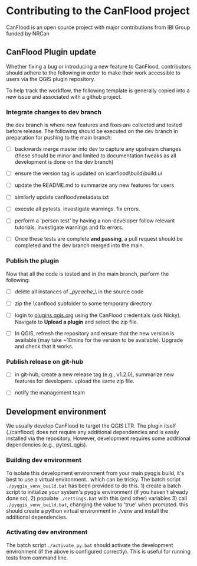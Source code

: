 # Contributing to the CanFlood project

CanFlood is an open source project with major contributions from IBI Group funded by NRCan

## CanFlood Plugin update

Whether fixing a bug or introducing a new feature to CanFlood, contributors should adhere to the following in order to make their work accessible to users via the QGIS plugin repository.

To help track the workflow, the following template is generally copied into a new issue and associated with a github project.

### Integrate changes to dev branch

the dev branch is where new features and fixes are collected and tested before release. The following should be executed on the dev branch in preparation for pushing to the main branch:

- [ ] backwards merge master into dev to capture any upstream changes (these should be minor and limited to documentation tweaks as all development is done on the dev branch)

- [ ] ensure the version tag is updated on \canflood\build\build.ui

- [ ] update the README.md to summarize any new features for users

- [ ] similarly update canflood\metadata.txt

- [ ] execute all pytests. investigate warnings. fix errors. 

- [ ] perform a 'person test' by having a non-developer follow relevant tutorials. investigate warnings and fix errors.

- [ ] Once these tests are complete **and passing**, a pull request should be completed and the dev branch merged into the main. 


### Publish the plugin

Now that all the code is tested and in the main branch, perform the following:

- [ ] delete all instances of \__pycache__\ in the source code

- [ ] zip the \canflood subfolder to some temporary directory

- [ ] login to [plugins.qgis.org](https://plugins.qgis.org/accounts/login/?next=/plugins/my) using the CanFlood credentials (ask Nicky). Navigate to **Upload a plugin** and select the zip file.

- [ ] In QGIS, refresh the repository and ensure that the new version is available (may take ~10mins for the version to be available). Upgrade and check that it works.

### Publish release on git-hub

- [ ] in git-hub, create a new release tag (e.g., v1.2.0), summarize new features for developers. upload the same zip file. 

- [ ] notify the management team

## Development environment


We usually develop CanFlood to target the QGIS LTR. The plugin itself (./canflood) does not require any additional dependencies and is easily installed via the repository. 
However, development requires some additional dependencies (e.g., pytest_qgis). 

### Building dev environment

To isolate this development environment from your main pyqgis build,  it's best to use a virtual environment.. which can be tricky.
The batch script `./pyqgis_venv_build.bat` has been provided to do this. 
    1) create a batch script to initialize your system's pyqgis environment (if you haven't already done so). 
    2) populate `./settings.bat` with this (and other) variables
    3) call `./pyqgis_venv_build.bat`, changing the value to 'true' when prompted. this should create a python virtual environment in ./venv and install the additional dependencies. 
    
    
### Activating dev environment
The batch script `./activate_py.bat` should activate the development environment (if the above is configured correctly). This is useful for running tests from command line. 
    
    


        
